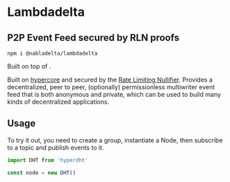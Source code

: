 # Lambdadelta

## P2P Event Feed secured by RLN proofs

```
npm i @nabladelta/lambdadelta
```

Built on top of .

Built on [hypercore](https://github.com/holepunchto/hypercore) and secured by the [Rate Limiting Nullifier](https://github.com/Rate-Limiting-Nullifier/).
Provides a decentralized, peer to peer, (optionally) permissionless multiwriter event feed that is both anonymous and private, which can be used to build many kinds of decentralized applications.

## Usage

To try it out, you need to create a group, instantiate a Node, then subscribe to a topic and publish events to it.

``` js
import DHT from 'hyperdht'

const node = new DHT()
```